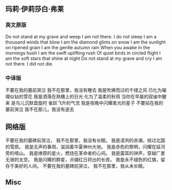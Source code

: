 

## 玛莉·伊莉莎白·弗莱

### 英文原版

Do not stand at my grave and weep
I am not there. I do not sleep
I am a thousand winds that blow
I am the diamond glints on snow
I am the sunlight on ripened grain
I am the gentle autumn rain
When you awake in the mornings hush
I am the swift uplifting rush
Of quiet birds in circled flight
I am the soft stars that shine at night
Do not stand at my grave and cry
I am not there. I did not die.

### 中译版

不要在我的墓前哭泣
我不在那里，我没有睡去
我是吹拂而过的千缕之风
已化为璀璨似钻的雪花
我是洒落在熟穗上的日光
化为了温柔的秋雨
当你在早晨的寂谧中醒来
是鸟儿沉默盘旋时
雀跃飞升的气流
我是夜晚中闪耀柔光的星子
不要站在我的墓前哭泣
我不在那儿，我没有逝去

## 网络版

不要在我的墓碑前哭泣，
我不在那里，我没有长眠。 
我是凛冽的赤潮，掠过北国的雪原。 
我是无声的春雨，滋润着华夏神州大地。 
我是赤色的黎明，闪耀在延河旁的塔山。 
我是燎原的星火，燃烧在革命者的心间。
我是震耳的钟声，穿越广袤无垠的太空。 
我是闪耀的群星，点缀红日将出的长夜。 
我是永不褪色的红旗，留存于美好的人间。
不要在我的墓碑前哭泣，
我不在那里，我从未长眠。



## Misc
